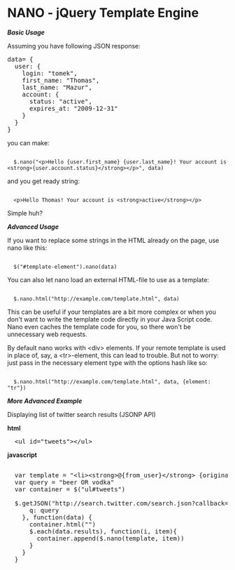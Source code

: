 NANO - jQuery Template Engine
=============================

***Basic Usage***

Assuming you have following JSON response:

<pre>
data= {
  user: {
    login: "tomek",
    first_name: "Thomas",
    last_name: "Mazur",
    account: {
      status: "active",
      expires_at: "2009-12-31"
    }
  }
}  
</pre>

you can make:

<code>
  $.nano("&lt;p&gt;Hello {user.first_name} {user.last_name}! Your account is &lt;strong&gt;{user.account.status}&lt;/strong&gt;&lt;/p&gt;", data)
</code>

and you get ready string:

<code>
  &lt;p&gt;Hello Thomas! Your account is &lt;strong&gt;active&lt;/strong&gt;&lt;/p&gt;
</code>

Simple huh?

***Advanced Usage***

If you want to replace some strings in the HTML already on the page, use nano like this:

<code>
  $("#template-element").nano(data)
</code>

You can also let nano load an external HTML-file to use as a template:

<code>
  $.nano.html("http://example.com/template.html", data)
</code>

This can be useful if your templates are a bit more complex or when you don't want to write the template code directly in your Java Script code. Nano even caches the template code for you, so there won't be unnecessary web requests.

By default nano works with &lt;div&gt; elements. If your remote template is used in place of, say, a &lt;tr&gt;-element, this can lead to trouble. But not to worry: just pass in the necessary element type with the options hash like so:

<code>
  $.nano.html("http://example.com/template.html", data, {element: "tr"})
</code>

***More Advanced Example***


Displaying list of twitter search results (JSONP API)

**html**

<pre>
  &lt;ul id=&quot;tweets&quot;&gt;&lt;/ul&gt;
</pre>

**javascript**

<pre>  
  var template = "&lt;li&gt;&lt;strong&gt;@{from_user}&lt;/strong&gt; {original_text}&lt;/li&gt;"
  var query = "beer OR vodka"
  var container = $("ul#tweets")

  $.getJSON("http://search.twitter.com/search.json?callback=?", {
      q: query
    }, function(data) {
      container.html("")
      $.each(data.results), function(i, item){
        container.append($.nano(template, item))
      }
    }
  }
</pre>
